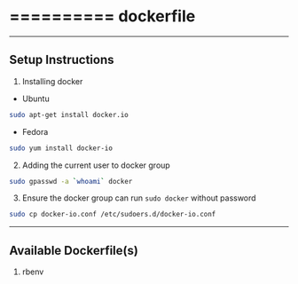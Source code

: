 ==========
dockerfile
==========

------------------
Setup Instructions
------------------

1. Installing docker

  * Ubuntu
  ```sh
  sudo apt-get install docker.io
  ```

  * Fedora
  ```sh
  sudo yum install docker-io
  ```

2. Adding the current user to docker group

```sh
sudo gpasswd -a `whoami` docker
```

3. Ensure the docker group can run `sudo docker` without password

```sh
sudo cp docker-io.conf /etc/sudoers.d/docker-io.conf
```

-----------------------
Available Dockerfile(s)
-----------------------

1. rbenv

